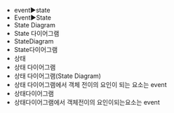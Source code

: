 ﻿- event▶️state
- Event▶️State
- State Diagram
- State 다이어그램
- StateDiagram
- State다이어그램
- 상태
- 상태 다이어그램
- 상태 다이어그램(State Diagram)
- 상태 다이어그램에서 객체 전이의 요인이 되는 요소는 event
- 상태다이어그램
- 상태다이어그램에서 객체전이의 요인이되는요소는 event
